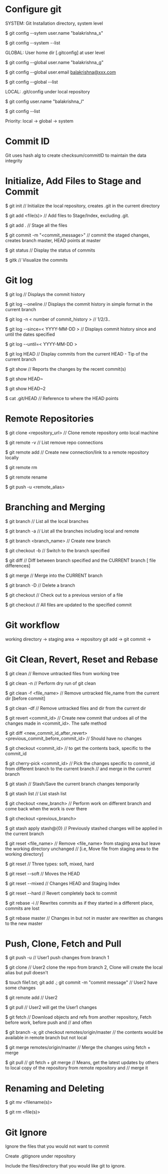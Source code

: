 # Configure git
SYSTEM: Git Installation directory, system level

$ git config --sytem user.name "balakrishna_s"

$ git config --system --list

GLOBAL: User home dir [.gitconfig] at user level

$ git config --global user.name "balakrishna_g" 

$ git config --global user.email balakrishna@xxx.com

$ git config --global --list

LOCAL: .git/config under local repository

$ git config  user.name "balakrishna_l"

$ git config --list  

Priority: local -> global -> system

# Commit ID

Git uses hash alg to create checksum/commitID to maintain the data integrity

# Initialize, Add Files to Stage and Commit

$ git init          // Initialize the local repository, creates .git in the current directory

$ git add <file(s)>      // Add files to Stage/Index, excluding .git. 

$ git add .         // Stage all the files

$ git commit -m "<commit_message>"    // commit the staged changes, creates branch master, HEAD points at master

$ git status        // Display the status of commits

$ gitk           // Visualize the commits


# Git log

$ git log           // Displays the commit history

$ git log --oneline             // Displays the commit history in simple format in the current branch

$ git log -n < number of commit_history >     //  1/2/3..

$ git log --since=< YYYY-MM-DD >   // Displays commit history since and until the dates specified

$ git log --until=< YYYY-MM-DD > 

$ git log HEAD      // Display commits from the current HEAD - Tip of the current branch

$ git show          // Reports the changes by the recent commit(s)

$ git show HEAD~

$ git show HEAD~2

$ cat .git/HEAD         // Reference to where the HEAD points 


# Remote Repositories

$ git clone <repository_url>         // Clone remote repository onto local machine

$ git remote -v         // List remove repo connections

$ git remote add <alias> <url>       // Create new connection/link to a remote repository locally

$ git remote rm <alias>

$ git remote rename <old-name> <new-name>

$ git push -u <remote_alias> <branch>

# Branching and Merging

$ git branch        // List all the local branches

$ git branch -a        // List all the branches including local and remote

$ git branch <branch_name> // Create new branch

$ git checkout -b <branch>     // Switch to the branch specified

$ git diff <branch>      // Diff between branch specified and the CURRENT branch [ file differences]

$ git merge <branch>        // Merge <branch> into the CURRENT branch

$ git branch -D <branch>        // Delete a branch

$ git checkout <commit> <file>      // Check out to a previous version of a file

$ git checkout <commit>         // All files are updated to the specified commit

# Git workflow 
working directory -> staging area -> repository 
               git add ->     git commit ->

# Git Clean, Revert, Reset and Rebase

$ git clean <options>       // Remove untracked files from working tree

$ git clean -n      // Perform dry run of git clean

$ git clean -f <file_name>     // Remove untracked file_name from the current dir [before commit]

$ git clean -df         // Remove untracked files and dir from the current dir

$ git revert <commit_id>       // Create new commit that undoes all of the changes made in <commit_id>. The safe method

$ git diff <new_commit_id_after_revert> <previous_commit_before_commit_id>  // Should have no changes

$ git checkout <commit_id>      // to get the contents back, specific to the commit_id

$ git cherry-pick <commit_id>   //  Pick the changes specific to commit_id from different branch to the current branch 
                                // and merge in the current branch

$ git stash         // Stash/Save the current branch changes temporarily 

$ git stash list    // List stash list

$ git checkout <new_branch>     // Perform work on different branch and come back when the work is over there

$ git checkout <previous_branch>

$ git stash apply stash@{0}  // Previously stashed changes will be applied in the current branch

$ git reset <file_name> // Remove <file_name> from staging area but leave the working directory unchanged 
                        // [i.e, Move file from staging area to the working directory] 

$ git reset <file>        // Three types: soft, mixed, hard

$ git reset --soft <commit>     // Moves the HEAD

$ git reset --mixed <commit>     // Changes HEAD and Staging Index

$ git reset --hard <commit>        // Revert completely back to commit

$ git rebase -i <base>          // Rewrites commits as if they started in a different place, commits are lost

$ git rebase master <base>      // Changes in <base> but not in master are rewritten as changes to the new master

# Push, Clone, Fetch and Pull

$ git push -u <alias> <branch>      // User1 push changes from branch 1

$ git clone <url>             // User2 clone the repo from branch 2, Clone will create the local alias but pull doesn't

$ touch file1.txt; git add .; git commit -m "commit message"  // User2 have some changes

$ git remote add <alias> <branch>   // User2

$ git pull <alias> <branch>       // User2 will get the User1 changes

$ git fetch <alias> <branch> //  Download objects and refs from another repository, Fetch before work, before push and
                             // and often

$ git branch -a; git checkout remotes/origin/master // the contents would be available in remote branch but not local

$ git merge remotes/origin/master // Merge the changes using fetch + merge

$ git pull  //   git fetch + git merge 
            //   Means, get the latest updates by others to local copy of the repository from remote repository and 
            //   merge it

# Renaming and Deleting

$ git mv <filename(s)>

$ git rm <file(s)>

# Git Ignore
Ignore the files that you would not want to commit

Create .gitignore under repository

Include the files/directory that you would like git to ignore.

